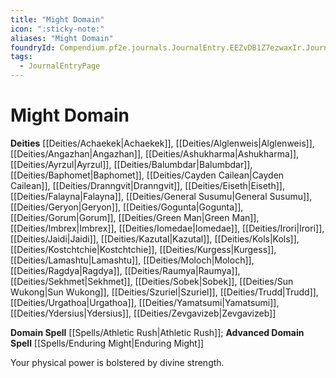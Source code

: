 ```yaml
---
title: "Might Domain"
icon: ":sticky-note:"
aliases: "Might Domain"
foundryId: Compendium.pf2e.journals.JournalEntry.EEZvDB1Z7ezwaxIr.JournalEntryPage.MOVMHZU1SfkhNN1K
tags:
  - JournalEntryPage
---
```


# Might Domain
**Deities** [[Deities/Achaekek|Achaekek]], [[Deities/Alglenweis|Alglenweis]], [[Deities/Angazhan|Angazhan]], [[Deities/Ashukharma|Ashukharma]], [[Deities/Ayrzul|Ayrzul]], [[Deities/Balumbdar|Balumbdar]], [[Deities/Baphomet|Baphomet]], [[Deities/Cayden Cailean|Cayden Cailean]], [[Deities/Dranngvit|Dranngvit]], [[Deities/Eiseth|Eiseth]], [[Deities/Falayna|Falayna]], [[Deities/General Susumu|General Susumu]], [[Deities/Geryon|Geryon]], [[Deities/Gogunta|Gogunta]], [[Deities/Gorum|Gorum]], [[Deities/Green Man|Green Man]], [[Deities/Imbrex|Imbrex]], [[Deities/Iomedae|Iomedae]], [[Deities/Irori|Irori]], [[Deities/Jaidi|Jaidi]], [[Deities/Kazutal|Kazutal]], [[Deities/Kols|Kols]], [[Deities/Kostchtchie|Kostchtchie]], [[Deities/Kurgess|Kurgess]], [[Deities/Lamashtu|Lamashtu]], [[Deities/Moloch|Moloch]], [[Deities/Ragdya|Ragdya]], [[Deities/Raumya|Raumya]], [[Deities/Sekhmet|Sekhmet]], [[Deities/Sobek|Sobek]], [[Deities/Sun Wukong|Sun Wukong]], [[Deities/Szuriel|Szuriel]], [[Deities/Trudd|Trudd]], [[Deities/Urgathoa|Urgathoa]], [[Deities/Yamatsumi|Yamatsumi]], [[Deities/Ydersius|Ydersius]], [[Deities/Zevgavizeb|Zevgavizeb]]

**Domain Spell** [[Spells/Athletic Rush|Athletic Rush]]; **Advanced Domain Spell** [[Spells/Enduring Might|Enduring Might]]

Your physical power is bolstered by divine strength.